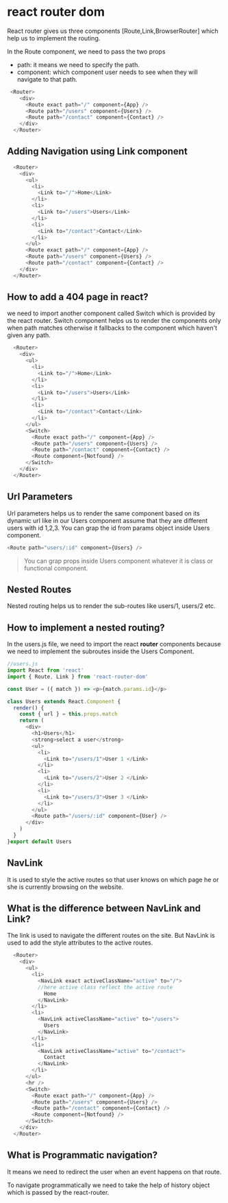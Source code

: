 # react router dom

React router gives us three components [Route,Link,BrowserRouter] which help us to implement the routing.

In the Route component, we need to pass the two props
- path: it means we need to specify the path.
- component: which component user needs to see when they will navigate to that path.

```js
 <Router>
    <div>
      <Route exact path="/" component={App} />
      <Route path="/users" component={Users} />
      <Route path="/contact" component={Contact} />
    </div>
  </Router>
```

## Adding Navigation using Link component

```js
  <Router>
    <div>
      <ul>
        <li>
          <Link to="/">Home</Link>
        </li>
        <li>
          <Link to="/users">Users</Link>
        </li>
        <li>
          <Link to="/contact">Contact</Link>
        </li>
      </ul>
      <Route exact path="/" component={App} />
      <Route path="/users" component={Users} />
      <Route path="/contact" component={Contact} />
    </div>
  </Router>
```

## How to add a 404 page in react?

we need to import another component called Switch which is provided by the react router. 
Switch component helps us to render the components only when path matches 
otherwise it fallbacks to the component which haven't given any path.

```js
  <Router>
    <div>
      <ul>
        <li>
          <Link to="/">Home</Link>
        </li>
        <li>
          <Link to="/users">Users</Link>
        </li>
        <li>
          <Link to="/contact">Contact</Link>
        </li>
      </ul>
      <Switch>
        <Route exact path="/" component={App} />
        <Route path="/users" component={Users} />
        <Route path="/contact" component={Contact} />
        <Route component={Notfound} />
      </Switch>
    </div>
  </Router>
```

## Url Parameters
Url parameters helps us to render the same component based on its dynamic url like in our Users component 
assume that they are different users with id 1,2,3. You can grap the id from params object inside Users component.

```js
<Route path="users/:id" component={Users} />
```

> You can grap props inside Users component whatever it is class or functional component.

## Nested Routes

Nested routing helps us to render the sub-routes like users/1, users/2 etc.

## How to implement a nested routing?

In the users.js file, we need to import the react **router** components because 
we need to implement the subroutes inside the Users Component.

```js
//users.js
import React from 'react'
import { Route, Link } from 'react-router-dom'

const User = ({ match }) => <p>{match.params.id}</p>

class Users extends React.Component {
  render() {
    const { url } = this.props.match
    return (
      <div>
        <h1>Users</h1>
        <strong>select a user</strong>
        <ul>
          <li>
            <Link to="/users/1">User 1 </Link>
          </li>
          <li>
            <Link to="/users/2">User 2 </Link>
          </li>
          <li>
            <Link to="/users/3">User 3 </Link>
          </li>
        </ul>
        <Route path="/users/:id" component={User} />
      </div>
    )
  }
}export default Users
```

## NavLink

It is used to style the active routes so that user knows on which page 
he or she is currently browsing on the website.

## What is the difference between NavLink and Link?

The link is used to navigate the different routes on the site. 
But NavLink is used to add the style attributes to the active routes.

```js
  <Router>
    <div>
      <ul>
        <li>
          <NavLink exact activeClassName="active" to="/">
          //here active class reflect the active route
            Home
          </NavLink>
        </li>
        <li>
          <NavLink activeClassName="active" to="/users">
            Users
          </NavLink>
        </li>
        <li>
          <NavLink activeClassName="active" to="/contact">
            Contact
          </NavLink>
        </li>
      </ul>
      <hr />
      <Switch>
        <Route exact path="/" component={App} />
        <Route path="/users" component={Users} />
        <Route path="/contact" component={Contact} />
        <Route component={Notfound} />
      </Switch>
    </div>
  </Router>
```

## What is Programmatic navigation?

It means we need to redirect the user when an event happens on that route.

To navigate programmatically we need to take the help of history object which is passed by the react-router.


